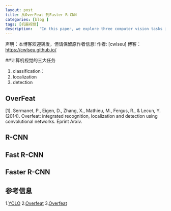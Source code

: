 ```yaml
---
layout: post
title: 从OverFeat 到Faster R-CNN
categories: [blog ]
tags: [机器视觉]
description:   "In this paper, we explore three computer vision tasks in increasing order of difficulty: 1. classification, 2. localization, and 3. detection. Each task is a sub-task of the next."
--- 
```




声明：本博客欢迎转发，但请保留原作者信息!
作者: [cwlseu]
博客： <https://cwlseu.github.io/>


##计算机视觉的三大任务
1. classification： 
2. localization
3. detection

## OverFeat


[1]. Sermanet, P., Eigen, D., Zhang, X., Mathieu, M., Fergus, R., & Lecun, Y. (2014). Overfeat: integrated recognition, localization and detection using convolutional networks. Eprint Arxiv.
## R-CNN

## Fast R-CNN

## Faster R-CNN


## 参考信息
1.[YOLO](http://www.cnblogs.com/venus024/p/5699633.html)
2.[Overfeat](http://blog.csdn.net/mao_kun/article/details/50571766)
3.[Overfeat](http://blog.csdn.net/u011534057/article/details/51274907)
